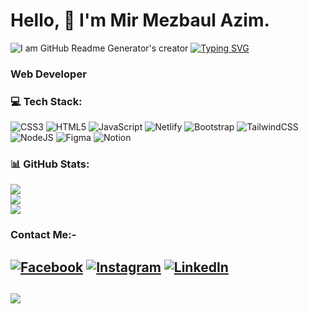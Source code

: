 
# Hello, 👋 I'm Mir Mezbaul Azim.
![I am GitHub Readme Generator's creator](https://camo.githubusercontent.com/173e431d4dfc09e6f06d3a2bc1e79dc90d92fb82952c1558cc61a99cae757add/68747470733a2f2f63646e2d696d616765732d312e6d656469756d2e636f6d2f6d61782f3830302f312a2d6e744c33447376632d644a35634c475274537545772e676966)
<a href="https://git.io/typing-svg"><img src="https://readme-typing-svg.demolab.com?font=Fira+Code&pause=1000&color=0BD702&width=435&lines=Always+Learning+New+Things;Passionate+self-learner" alt="Typing SVG" /></a>

### Web Developer
### 💻 Tech Stack:
![CSS3](https://img.shields.io/badge/css3-%231572B6.svg?style=for-the-badge&logo=css3&logoColor=white) ![HTML5](https://img.shields.io/badge/html5-%23E34F26.svg?style=for-the-badge&logo=html5&logoColor=white) ![JavaScript](https://img.shields.io/badge/javascript-%23323330.svg?style=for-the-badge&logo=javascript&logoColor=%23F7DF1E) ![Netlify](https://img.shields.io/badge/netlify-%23000000.svg?style=for-the-badge&logo=netlify&logoColor=#00C7B7) ![Bootstrap](https://img.shields.io/badge/bootstrap-%23563D7C.svg?style=for-the-badge&logo=bootstrap&logoColor=white) ![TailwindCSS](https://img.shields.io/badge/tailwindcss-%2338B2AC.svg?style=for-the-badge&logo=tailwind-css&logoColor=white) ![NodeJS](https://img.shields.io/badge/node.js-6DA55F?style=for-the-badge&logo=node.js&logoColor=white) 	![Figma](https://img.shields.io/badge/figma-%23F24E1E.svg?style=for-the-badge&logo=figma&logoColor=white) ![Notion](https://img.shields.io/badge/Notion-%23000000.svg?style=for-the-badge&logo=notion&logoColor=white)
### 📊 GitHub Stats:
![](https://github-readme-stats.vercel.app/api?username=mirmezbaulazim&theme=dark&hide_border=false&include_all_commits=true&count_private=true)<br/>
![](https://github-readme-streak-stats.herokuapp.com/?user=mirmezbaulazim&theme=dark&hide_border=false)<br/>
![](https://github-readme-stats.vercel.app/api/top-langs/?username=mirmezbaulazim&theme=dark&hide_border=false&include_all_commits=true&count_private=true&layout=compact)  

### Contact Me:-
[![Facebook](https://img.shields.io/badge/Facebook-%231877F2.svg?logo=Facebook&logoColor=white)](https://facebook.com/mirmezbaulazim) [![Instagram](https://img.shields.io/badge/Instagram-%23E4405F.svg?logo=Instagram&logoColor=white)](https://instagram.com/mirmezbaulazim) [![LinkedIn](https://img.shields.io/badge/LinkedIn-%230077B5.svg?logo=linkedin&logoColor=white)](https://linkedin.com/in/mirmezbaulazim) 
---------
[![](https://visitcount.itsvg.in/api?id=mirmezbaulazim&icon=0&color=3)](https://visitcount.itsvg.in)
---------
